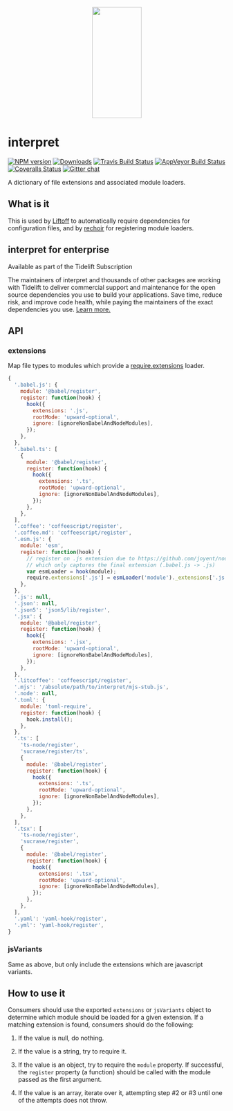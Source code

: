 <p align="center">
  <a href="http://gulpjs.com">
    <img height="257" width="114" src="https://raw.githubusercontent.com/gulpjs/artwork/master/gulp-2x.png">
  </a>
</p>

# interpret

[![NPM version][npm-image]][npm-url] [![Downloads][downloads-image]][npm-url] [![Travis Build Status][travis-image]][travis-url] [![AppVeyor Build Status][appveyor-image]][appveyor-url] [![Coveralls Status][coveralls-image]][coveralls-url] [![Gitter chat][gitter-image]][gitter-url]

A dictionary of file extensions and associated module loaders.

## What is it
This is used by [Liftoff](http://github.com/tkellen/node-liftoff) to automatically require dependencies for configuration files, and by [rechoir](http://github.com/tkellen/node-rechoir) for registering module loaders.

## interpret for enterprise

Available as part of the Tidelift Subscription

The maintainers of interpret and thousands of other packages are working with Tidelift to deliver commercial support and maintenance for the open source dependencies you use to build your applications. Save time, reduce risk, and improve code health, while paying the maintainers of the exact dependencies you use. [Learn more.](https://tidelift.com/subscription/pkg/npm-interpret?utm_source=npm-interpret&utm_medium=referral&utm_campaign=enterprise&utm_term=repo)

## API

### extensions
Map file types to modules which provide a [require.extensions] loader.

```js
{
  '.babel.js': {
    module: '@babel/register',
    register: function(hook) {
      hook({
        extensions: '.js',
        rootMode: 'upward-optional',
        ignore: [ignoreNonBabelAndNodeModules],
      });
    },
  },
  '.babel.ts': [
    {
      module: '@babel/register',
      register: function(hook) {
        hook({
          extensions: '.ts',
          rootMode: 'upward-optional',
          ignore: [ignoreNonBabelAndNodeModules],
        });
      },
    },
  ],
  '.coffee': 'coffeescript/register',
  '.coffee.md': 'coffeescript/register',
  '.esm.js': {
    module: 'esm',
    register: function(hook) {
      // register on .js extension due to https://github.com/joyent/node/blob/v0.12.0/lib/module.js#L353
      // which only captures the final extension (.babel.js -> .js)
      var esmLoader = hook(module);
      require.extensions['.js'] = esmLoader('module')._extensions['.js'];
    },
  },
  '.js': null,
  '.json': null,
  '.json5': 'json5/lib/register',
  '.jsx': {
    module: '@babel/register',
    register: function(hook) {
      hook({
        extensions: '.jsx',
        rootMode: 'upward-optional',
        ignore: [ignoreNonBabelAndNodeModules],
      });
    },
  },
  '.litcoffee': 'coffeescript/register',
  '.mjs': '/absolute/path/to/interpret/mjs-stub.js',
  '.node': null,
  '.toml': {
    module: 'toml-require',
    register: function(hook) {
      hook.install();
    },
  },
  '.ts': [
    'ts-node/register',
    'sucrase/register/ts',
    {
      module: '@babel/register',
      register: function(hook) {
        hook({
          extensions: '.ts',
          rootMode: 'upward-optional',
          ignore: [ignoreNonBabelAndNodeModules],
        });
      },
    },
  ],
  '.tsx': [
    'ts-node/register',
    'sucrase/register',
    {
      module: '@babel/register',
      register: function(hook) {
        hook({
          extensions: '.tsx',
          rootMode: 'upward-optional',
          ignore: [ignoreNonBabelAndNodeModules],
        });
      },
    },
  ],
  '.yaml': 'yaml-hook/register',
  '.yml': 'yaml-hook/register',
}
```

### jsVariants
Same as above, but only include the extensions which are javascript variants.

## How to use it

Consumers should use the exported `extensions` or `jsVariants` object to determine which module should be loaded for a given extension. If a matching extension is found, consumers should do the following:

1. If the value is null, do nothing.

2. If the value is a string, try to require it.

3. If the value is an object, try to require the `module` property. If successful, the `register` property (a function) should be called with the module passed as the first argument.

4. If the value is an array, iterate over it, attempting step #2 or #3 until one of the attempts does not throw.

[require.extensions]: http://nodejs.org/api/globals.html#globals_require_extensions

[downloads-image]: http://img.shields.io/npm/dm/interpret.svg
[npm-url]: https://www.npmjs.com/package/interpret
[npm-image]: http://img.shields.io/npm/v/interpret.svg

[travis-url]: https://travis-ci.org/gulpjs/interpret
[travis-image]: http://img.shields.io/travis/gulpjs/interpret.svg?label=travis-ci

[appveyor-url]: https://ci.appveyor.com/project/gulpjs/interpret
[appveyor-image]: https://img.shields.io/appveyor/ci/gulpjs/interpret.svg?label=appveyor

[coveralls-url]: https://coveralls.io/r/gulpjs/interpret
[coveralls-image]: http://img.shields.io/coveralls/gulpjs/interpret/master.svg

[gitter-url]: https://gitter.im/gulpjs/gulp
[gitter-image]: https://badges.gitter.im/gulpjs/gulp.svg
